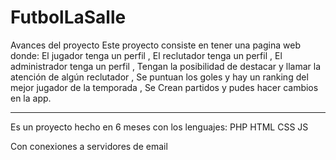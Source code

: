 # FutbolLaSalle
Avances del proyecto
Este proyecto consiste en tener una pagina web donde:
El jugador tenga un perfil ,
El reclutador tenga un perfil ,
El administrador tenga un perfil ,
Tengan la posibilidad de destacar y llamar la atención de algún reclutador ,
Se puntuan los goles y hay un ranking del mejor jugador de la temporada ,
Se Crean partidos y pudes hacer cambios en la app.

-------------------
Es un proyecto hecho en 6 meses con los lenguajes:
PHP
HTML
CSS
JS

Con conexiones a servidores de email
